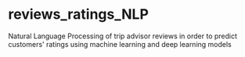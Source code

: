 # reviews_ratings_NLP
Natural Language Processing of trip advisor reviews in order to predict customers' ratings using machine learning and deep learning models
